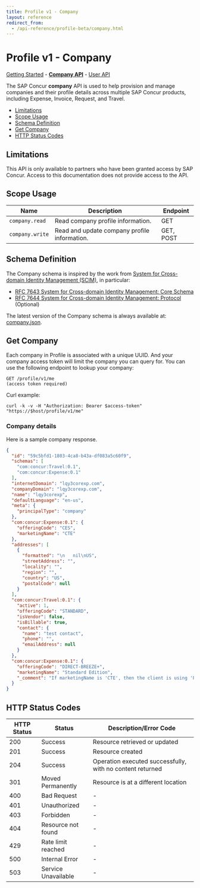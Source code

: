 ```yaml
---
title: Profile v1 - Company
layout: reference
redirect_from:
  - /api-reference/profile-beta/company.html
---
```

# Profile v1 - Company

[Getting Started](./v1.getting-started.html)  -  [**Company API**](./v1.company.html)  -  [User API](./v1.user.html)

The SAP Concur **company** API is used to help provision and manage companies and their profile details across multiple SAP Concur products, including Expense, Invoice, Request, and Travel.

* [Limitations](#limitations)
* [Scope Usage](#scope-usage)
* [Schema Definition](#scim)
* [Get Company](#get)
* [HTTP Status Codes](#codes)

## <a name="limitations"></a>Limitations

This API is only available to partners who have been granted access by SAP Concur. Access to this documentation does not provide access to the API.

## <a name="scope-usage"></a>Scope Usage

Name|Description|Endpoint
---|---|---
`company.read`|Read company profile information.|GET
`company.write`|Read and update company profile information.|GET, POST

## <a name="scim"></a>Schema Definition

The Company schema is inspired by the work from [System for Cross-domain Identity Management (SCIM)](https://tools.ietf.org/wg/scim/), in particular:

* [RFC 7643 System for Cross-domain Identity Management: Core Schema](https://tools.ietf.org/html/rfc7643)
* [RFC 7644 System for Cross-domain Identity Management: Protocol](https://tools.ietf.org/html/rfc7644) (Optional)

The latest version of the Company schema is always available at: [company.json](./company.json).

## <a name="get"></a>Get Company

Each company in Profile is associated with a unique UUID. And your company access token will limit the company you can query for. You can use the following endpoint to lookup your company:

```
GET /profile/v1/me
(access token required)
```

Curl example:

```
curl -k -v -H "Authorization: Bearer $access-token" "https://$host/profile/v1/me"
```

### Company details

Here is a sample company response.

````json
{
  "id": "59c5bfd1-1803-4ca8-b43a-df083a5c60f9",
  "schemas": [
    "com:concur:Travel:0.1",
    "com:concur:Expense:0.1"
  ],
  "internetDomain": "lqy3corexp.com",
  "companyDomain": "lqy3corexp.com",
  "name": "lqy3corexp",
  "defaultLanguage": "en-us",
  "meta": {
    "principalType": "company"
  },
  "com:concur:Expense:0.1": {
    "offeringCode": "CES",
    "marketingName": "CTE"
  },
  "addresses": [
    {
      "formatted": "\n   nil\nUS",
      "streetAddress": "",
      "locality": "",
      "region": "",
      "country": "US",
      "postalCode": null
    }
  ],
  "com:concur:Travel:0.1": {
    "active": 1,
    "offeringCode": "STANDARD",
    "isVendor": false,
    "isBillable": true,
    "contact": {
      "name": "test contact",
      "phone": "",
      "emailAddress": null
    }
  },
  "com:concur:Expense:0.1": {
    "offeringCode": "DIRECT-BREEZE+",
    "marketingName": "Standard Edition",
    "_comment": "If marketingName is 'CTE', then the client is using 'Professional Edition'"
  }
}
````

## <a name="codes"></a>HTTP Status Codes

HTTP Status|Status|Description/Error Code
---|---|---
200|Success|Resource retrieved or updated
201|Success|Resource created
204|Success|Operation executed successfully, with no content returned
301|Moved Permanently|Resource is at a different location
400|Bad Request|-
401|Unauthorized|-
403|Forbidden|-
404|Resource not found|-
429|Rate limit reached|-
500|Internal Error|-
503|Service Unavailable|-
